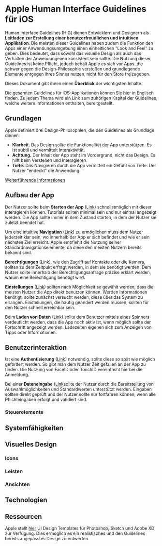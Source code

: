 # Apple Human Interface Guidelines für iOS
Human Interface Guidelines (HIG) dienen Entwicklern und Designern als **Leitfaden zur Erstellung einer benutzerfreudlichen und intuitiven Applikation**. Die meisten dieser Guidelines haben zudem die Funktion den Apps einer Anwendungsumgebung einen einheitlichen "Look and Feel" zu geben. Dies bedeutet, dass sowohl das visuelle Design als auch das Verhalten der Anwendungenen konsistent sein sollte.  Die Nutzung dieser Guidelines ist keine Pflicht, jedoch behält Apple es sich vor Apps ,die schwer gegen die Design-Philosophie verstoßen und grundlegende Elemente entgegen ihres Sinnes nutzen, nicht für den Store freizugeben.

Dieses Dokument gibt ihnen einen **Überblick** der wichtigsten Inhalte.

Die gesamten Guidelines für iOS-Applikationen können Sie [hier](https://developer.apple.com/ios/human-interface-guidelines/overview/themes/) in Englisch finden. Zu jedem Thema wird ein Link zum zuhörigen Kapitel der Guidelines, welche weitere Informationen enthalten, bereitgestellt. 
## Grundlagen
Apple definiert drei Design-Philosophien, die den Guidelines als Grundlage dienen:
* **Klarheit.** Das Design sollte die Funktionalität der App unterstützen. Es ist subtil und vermittelt Interaktivität. 
* **Achtung.** Der Inhalt der App steht im Vordergrund, nicht das Design. Es hilft beim Verstehen und Interagieren.
* **Tiefe.** Das Navigieren durch die App vermittelt ein Gefühl von Tiefe. Der Nutzer "endeckt" die Anwendung.

[Weiterführende Informationen](https://developer.apple.com/ios/human-interface-guidelines/overview/themes/)
## Aufbau der App
Der Nutzer sollte beim **Starten der App** ([Link](https://developer.apple.com/ios/human-interface-guidelines/app-architecture/onboarding/)) schnellstmöglich mit dieser interagieren können. Tutorials sollten minimal sein und nur einmal angezeigt werden. Die App sollte immer in dem Zustand starten, in dem der Nutzer sie zuletzt beendet hat.  

Um eine intuitive **Navigation** ([Link](https://developer.apple.com/ios/human-interface-guidelines/app-architecture/navigation/)) zu ermöglichen muss dem Nutzer jederzeit klar sein, wo innerhalb der App er sich befindet und wie er sein nächstes Ziel erreicht. Apple empfiehlt die Nutzung seiner Standardnavigationselemente, da diese den meisten Nutzern bereits bekannt sind.

**Berechtigungen** ([Link](https://developer.apple.com/ios/human-interface-guidelines/app-architecture/requesting-permission/)), wie den Zugriff auf Kontakte oder die Kamera, sollten zu dem Zeitpukt erfragt werden, in dem sie benötigt werden. Dem Nutzer sollte innerhalb der Berechtigungsanfrage präzise erklärt werden, warum eine Berechtigung benötigt wird.


**Einstellungen** ([Link](https://developer.apple.com/ios/human-interface-guidelines/app-architecture/settings/)) sollten nach Möglichkeit so gewählt werden, dass die meisten Nutzer die App direkt benutzen können. Werden Informationen benötigt, sollte zunächst versucht werden, diese über das System zu erlangen. Einstellungen, die häufig geändert werden müssen, sollten für den Nutzer schnell erreichbar sein.

Beim **Laden von Daten** ([Link](https://developer.apple.com/ios/human-interface-guidelines/app-architecture/loading/)) sollte dem Benutzer mittels eines Spinners verdeutlicht werden, dass die App noch aktiv ist, wenn möglich 
sollte der Fortschritt angezeigt werden. Ladezeiten eigenen sich zum Anzeigen von Tipps oder Informationen. 

## Benutzerinteraktion
Ist eine **Authentisierung** ([Link](https://developer.apple.com/ios/human-interface-guidelines/user-interaction/authentication/)) notwendig, sollte diese so spät wie möglich gefordert werden. So gibt man dem Nutzer Zeit gefallen an der App zu finden. Die Nutzung von FaceID oder TouchID vereinfacht hierbei die Anmeldung.

Bei einer **Dateneingabe** ([Link](https://developer.apple.com/ios/human-interface-guidelines/user-interaction/data-entry/)sollte der Nutzer durch die Bereitstellung von Auswahlmöglichkeiten und Standardwerten unterstützt werden. Eingaben sollten direkt geprüft und der Nutzer sollte nur fortfahren können, wenn alle Pflichteingaben erfolgt und validiert sind.
### Steuerelemente
## Systemfähigkeiten
## Visuelles Design
### Icons
### Leisten
### Ansichten
## Technologien
## Ressourcen
Apple stellt [hier](https://developer.apple.com/design/resources/#ios-apps) UI Design Templates für Photoshop, Sketch und Adobe XD zur Verfügung. Dies ermöglich es ein realistisches und den Guidelines bereits angepasstes Design zu entwerfen.

